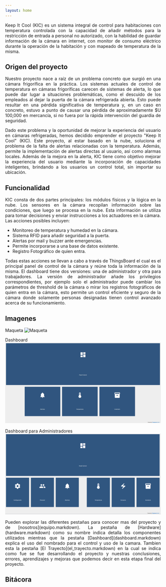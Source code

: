 ```yaml
---
layout: home
---
```


<div style='text-align: justify;'>
  Keep It Cool (KIC) es un sistema integral de control para habitaciones con temperatura controlada con la capacidad de añadir métodos para la restricción de entrada a personal no autorizado, con la habilidad de guardar información de la cámara en internet, con monitor de consumo eléctrico durante  la operación de la habitación y con mapeado de temperatura de la misma.
</div>


## Origen del proyecto

<div style='text-align: justify;'>

  Nuestro proyecto nace a raíz de un problema concreto que surgió en una cámara frigorífica en la práctica. Los sistemas actuales de control de temperatura en cámaras frigoríficas carecen de sistemas de alerta, lo que puede dar lugar a situaciones problemáticas, como el descuido de los empleados al dejar la puerta de la cámara refrigerada abierta. Esto puede resultar en una pérdida significativa de temperatura y, en un caso en concreto, estuvo a punto de causar una pérdida de aproximadamente $U 100,000 en mercancía, si no fuera por la rápida intervención del guardia de seguridad.
  
  Dado este problema y la oportunidad de mejorar la experiencia del usuario en cámaras refrigeradas, hemos decidido emprender el proyecto "Keep It Cool" (KIC). Este proyecto, al estar basado en la nube, soluciona el problema de la falta de alertas relacionadas con la temperatura. Además, permite la implementación de alertas directas al usuario, así como alarmas locales. Además de la mejora en la alerta, KIC tiene como objetivo mejorar la experiencia del usuario mediante la incorporación de capacidades inteligentes, brindando a los usuarios un control total, sin importar su ubicación.

</div>


## Funcionalidad 

<div style='text-align: justify;'>
  KIC consta de dos partes principales: los módulos físicos y la lógica en la nube. Los
sensores en la cámara recopilan información sobre las condiciones, que luego se procesa
en la nube. Esta información se utiliza para tomar decisiones y enviar instrucciones a los
actuadores en la cámara. Las acciones posibles incluyen:
</div>

* Monitoreo de temperatura y humedad en la cámara.
* Sistema RFID para añadir seguridad a la puerta.
* Alertas por mail y buzzer ante emergencias.
* Permite incorporarse a una base de datos existente.
* Registro Fotográfico de quien entra.

<div style='text-align: justify;'>
  Todas estas acciones se llevan a cabo a través de ThingsBoard el cual es el principal panel de control de la cámara y reúne toda la información de la misma.  El dashboard tiene dos versiones: una de administrador y otra para trabajadores. La versión de administrador añade los privilegios correspondientes, por ejemplo solo el administrador puede cambiar los parámetros de threshold de la cámara o mirar los registros fotográficos de quien entra en la cámara, esto permite un control eficiente y seguro de la cámara donde solamente personas designadas tienen control avanzado acerca de su funcionamiento. 
</div>
  
## Imagenes

Maqueta
![Maqueta](upsnohaymaquetaxd.png)

Dashboard
![Dashboard](https://raw.githubusercontent.com/SisCom-PI2-2023-2/proyecto-keep-it-cool/main/docs/assets/Dashboard.jpg)

Dashboard para Administradores
![Dashboard Admin](https://raw.githubusercontent.com/SisCom-PI2-2023-2/proyecto-keep-it-cool/main/docs/assets/Dashboard%20(admin).PNG)


<div style='text-align: justify;'>
  Pueden explorar las diferentes pestañas para conocer mas del proyecto y de [nosotros](equipo.markdown). La pestaña de [Hardware](hardware.markdown) como su nombre indica detalla los componentes utilizados mientras que la pestaña [Dashboard](dashboard.markdown) explica el uso del nombrado para el control y uso de la camara. Tambien esta la pestaña [El Trayecto](el_trayecto.markdown) en la cual se indica como fue se fue desarrollando el proyecto y nuestras conclusiones, errores, aprendizajes y mejoras que podemos decir en esta etapa final del proyecto.
</div>


## Bitácora

